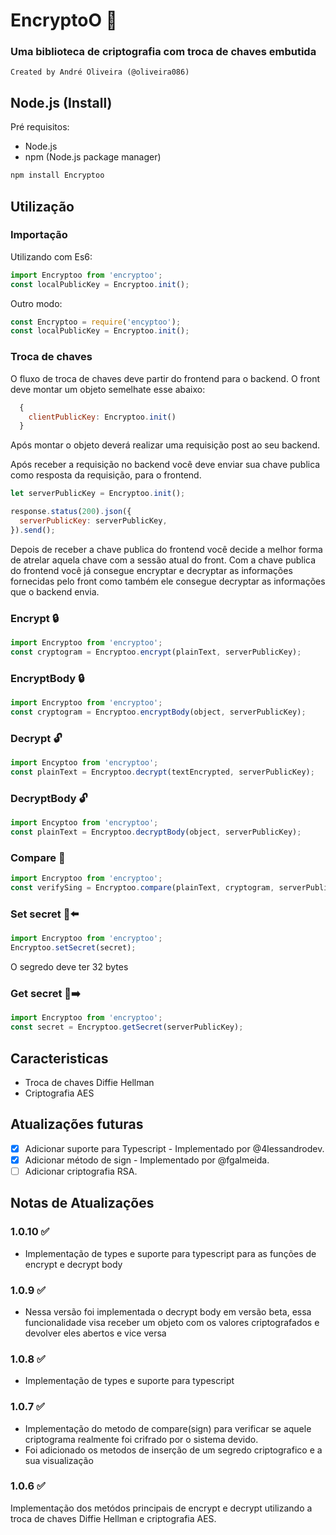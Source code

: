 # EncryptoO 🔐

### Uma biblioteca de criptografia com troca de chaves embutida
```
Created by André Oliveira (@oliveira086)
```

## Node.js (Install)

Pré requisitos:

- Node.js
- npm (Node.js package  manager)

```bash
npm install Encryptoo
```
## Utilização

### Importação
Utilizando com Es6:

```javascript
import Encryptoo from 'encryptoo';
const localPublicKey = Encryptoo.init();
```

Outro modo:

```javascript
const Encryptoo = require('encyptoo');
const localPublicKey = Encryptoo.init();
```
### Troca de chaves

O fluxo de troca de chaves deve partir do frontend para o backend. O front deve montar um objeto semelhate esse abaixo:
```javascript
  {
    clientPublicKey: Encryptoo.init()
  }
```
Após montar o objeto deverá realizar uma requisição post ao seu backend.

Após receber a requisição no backend você deve enviar sua chave publica como resposta da requisição, para o frontend.
```javascript
let serverPublicKey = Encryptoo.init();

response.status(200).json({
  serverPublicKey: serverPublicKey,
}).send();
```
Depois de receber a chave publica do frontend você decide a melhor forma de atrelar aquela chave com a sessão atual do front. Com a chave publica do frontend você já consegue encryptar e decryptar as informações fornecidas pelo front como também ele consegue decryptar as informações que o backend envia.

### Encrypt 🔒
```javascript
import Encryptoo from 'encryptoo';
const cryptogram = Encryptoo.encrypt(plainText, serverPublicKey);
```
### EncryptBody 🔒
```javascript
import Encryptoo from 'encryptoo';
const cryptogram = Encryptoo.encryptBody(object, serverPublicKey);
```

### Decrypt 🔓
```javascript
import Encyptoo from 'encryptoo';
const plainText = Encryptoo.decrypt(textEncrypted, serverPublicKey);
```
### DecryptBody 🔓
```javascript
import Encyptoo from 'encryptoo';
const plainText = Encryptoo.decryptBody(object, serverPublicKey);
```
### Compare 🤝
```javascript
import Encryptoo from 'encryptoo';
const verifySing = Encryptoo.compare(plainText, cryptogram, serverPublicKey);
```
### Set secret 🔑⬅️
```javascript
import Encryptoo from 'encryptoo';
Encryptoo.setSecret(secret);
```
O segredo deve ter 32 bytes

### Get secret 🔑➡️
```javascript
import Encryptoo from 'encryptoo';
const secret = Encryptoo.getSecret(serverPublicKey);
```

## Caracteristicas 
 - Troca de chaves Diffie Hellman
 - Criptografia AES
## Atualizações futuras

- [x] Adicionar suporte para Typescript - Implementado por @4lessandrodev.
- [x] Adicionar método de sign - Implementado por @fgalmeida.
- [ ] Adicionar criptografia RSA.
## Notas de Atualizações

### 1.0.10 ✅
- Implementação de types e suporte para typescript para as funções de encrypt e decrypt body
### 1.0.9 ✅
- Nessa versão foi implementada o decrypt body em versão beta, essa funcionalidade visa receber um objeto com os valores criptografados e devolver eles abertos e vice versa
### 1.0.8 ✅
- Implementação de types e suporte para typescript
### 1.0.7 ✅
- Implementação do metodo de compare(sign) para verificar se aquele criptograma realmente foi crifrado por o sistema devido.
- Foi adicionado os metodos de inserção de um segredo criptografico e a sua visualização
### 1.0.6 ✅
Implementação dos metódos principais de encrypt e decrypt utilizando a troca de chaves Diffie Hellman e criptografia AES.